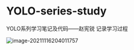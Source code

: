 # YOLO-series-study
YOLO系列学习笔记及代码——赵宪锐
记录学习过程

![image-20211116204011757](https://ricky1999.oss-cn-beijing.aliyuncs.com/imgs/image-20211116204011757.png)

